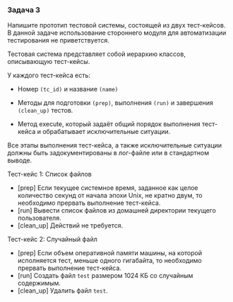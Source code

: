 <h3> Задача 3 </h3>

Напишите прототип тестовой системы, состоящей из двух тест-кейсов. В данной задаче использование стороннего модуля для автоматизации тестирования не приветствуется.

Тестовая система представляет собой иерархию классов, описывающую тест-кейсы. 

У каждого тест-кейса есть:

* Номер ```(tc_id)``` и название ```(name)```
* Методы для подготовки ```(prep)```, выполнения ```(run)``` и завершения ```(clean_up)``` тестов.

* Метод execute, который задаёт общий порядок выполнения тест-кейса и обрабатывает исключительные ситуации. 

Все этапы выполнения тест-кейса, а также исключительные ситуации должны быть задокументированы в лог-файле или в стандартном выводе.

Тест-кейс 1: Список файлов
* [prep] Если текущее системное время, заданное как целое количество секунд от начала эпохи Unix, не кратно двум, то необходимо прервать выполнение тест-кейса.
* [run] Вывести список файлов из домашней директории текущего пользователя.
* [clean_up] Действий не требуется.

Тест-кейс 2: Случайный файл
* [prep] Если объем оперативной памяти машины, на которой исполняется тест, меньше одного гигабайта, то необходимо прервать выполнение тест-кейса.
* [run] Создать файл ```test``` размером 1024 КБ со случайным содержимым.
* [clean_up] Удалить файл ```test```.
